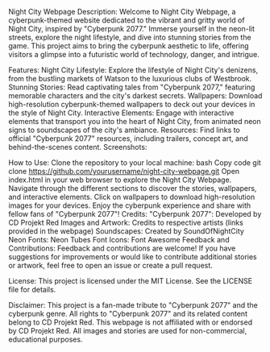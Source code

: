 Night City Webpage
Description:
Welcome to Night City Webpage, a cyberpunk-themed website dedicated to the vibrant and gritty world of Night City, inspired by "Cyberpunk 2077." Immerse yourself in the neon-lit streets, explore the night lifestyle, and dive into stunning stories from the game. This project aims to bring the cyberpunk aesthetic to life, offering visitors a glimpse into a futuristic world of technology, danger, and intrigue.

Features:
Night City Lifestyle: Explore the lifestyle of Night City's denizens, from the bustling markets of Watson to the luxurious clubs of Westbrook.
Stunning Stories: Read captivating tales from "Cyberpunk 2077," featuring memorable characters and the city's darkest secrets.
Wallpapers: Download high-resolution cyberpunk-themed wallpapers to deck out your devices in the style of Night City.
Interactive Elements: Engage with interactive elements that transport you into the heart of Night City, from animated neon signs to soundscapes of the city's ambiance.
Resources: Find links to official "Cyberpunk 2077" resources, including trailers, concept art, and behind-the-scenes content.
Screenshots:



How to Use:
Clone the repository to your local machine:
bash
Copy code
git clone https://github.com/yourusername/night-city-webpage.git
Open index.html in your web browser to explore the Night City Webpage.
Navigate through the different sections to discover the stories, wallpapers, and interactive elements.
Click on wallpapers to download high-resolution images for your devices.
Enjoy the cyberpunk experience and share with fellow fans of "Cyberpunk 2077"!
Credits:
"Cyberpunk 2077": Developed by CD Projekt Red
Images and Artwork: Credits to respective artists (links provided in the webpage)
Soundscapes: Created by SoundOfNightCity
Neon Fonts: Neon Tubes Font
Icons: Font Awesome
Feedback and Contributions:
Feedback and contributions are welcome! If you have suggestions for improvements or would like to contribute additional stories or artwork, feel free to open an issue or create a pull request.

License:
This project is licensed under the MIT License. See the LICENSE file for details.

Disclaimer:
This project is a fan-made tribute to "Cyberpunk 2077" and the cyberpunk genre. All rights to "Cyberpunk 2077" and its related content belong to CD Projekt Red. This webpage is not affiliated with or endorsed by CD Projekt Red. All images and stories are used for non-commercial, educational purposes.


